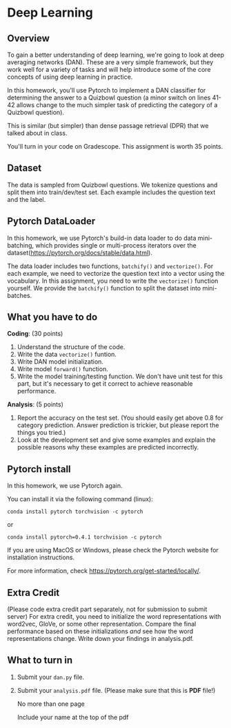 Deep Learning 
=

Overview
--------

To gain a better understanding of deep learning, we're going to look at deep averaging networks (DAN).  These are a very simple
framework, but they work well for a variety of tasks and will help
introduce some of the core concepts of using deep learning in
practice.

In this homework, you'll use Pytorch to implement a DAN classifier for
determining the answer to a Quizbowl question (a minor switch on lines 41-42
allows change to the much simpler task of predicting the category of a
Quizbowl question).

This is similar (but simpler) than dense passage retrieval (DPR) that we talked
about in class.

You'll turn in your code on Gradescope. This assignment is worth 35 points.

Dataset
----------------

The data is sampled from Quizbowl questions. We tokenize questions and
split them into train/dev/test set.  Each example includes the question text
and the label.

Pytorch DataLoader
----------------

In this homework, we use Pytorch's build-in data loader to do data
mini-batching, which provides single or multi-process iterators over the
dataset(https://pytorch.org/docs/stable/data.html).

The data loader includes two functions, `batchify()` and `vectorize()`. For
each example, we need to vectorize the question text into a vector using the 
vocabulary. In this assignment, you need to write the `vectorize()` function
yourself. We provide the `batchify()` function to split the dataset into
mini-batches.


What you have to do
----------------

**Coding**: (30 points)
1. Understand the structure of the code.
2. Write the data `vectorize()` funtion.
3. Write DAN model initialization. 
4. Write model `forward()` function.
5. Write the model training/testing function. We don't have unit test for this part, but it's necessary to get it correct to achieve reasonable performance.

**Analysis**: (5 points)
1. Report the accuracy on the test set. (You should easily get above 0.8 for category prediction. Answer prediction is trickier, but please report the things you tried.)
2. Look at the development set and give some examples and explain the possible reasons why these examples are predicted incorrectly. 


Pytorch install
----------------
In this homework, we use Pytorch again.  

You can install it via the following command (linux):
```
conda install pytorch torchvision -c pytorch
```
or 
```
conda install pytorch=0.4.1 torchvision -c pytorch
```

If you are using MacOS or Windows, please check the Pytorch website for installation instructions.


For more information, check
https://pytorch.org/get-started/locally/.

Extra Credit
----------------

(Please code extra credit part separately, not for submission to submit server) For extra credit, you need to initialize the word representations with word2vec,
GloVe, or some other representation.  Compare the final performance
based on these initializations *and* see how the word representations
change. Write down your findings in analysis.pdf.

What to turn in 
----------------

1. Submit your `dan.py` file.
2. Submit your `analysis.pdf` file. (Please make sure that this is **PDF** file!)

    No more than one page 
    
    Include your name at the top of the pdf


